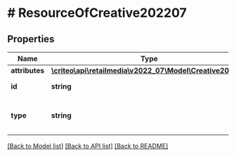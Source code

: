 # # ResourceOfCreative202207

## Properties

Name | Type | Description | Notes
------------ | ------------- | ------------- | -------------
**attributes** | [**\criteo\api\retailmedia\v2022_07\Model\Creative202207**](Creative202207.md) |  | [optional]
**id** | **string** | Id of the entity | [optional]
**type** | **string** | Canonical type name of the entity | [optional]

[[Back to Model list]](../../README.md#models) [[Back to API list]](../../README.md#endpoints) [[Back to README]](../../README.md)
